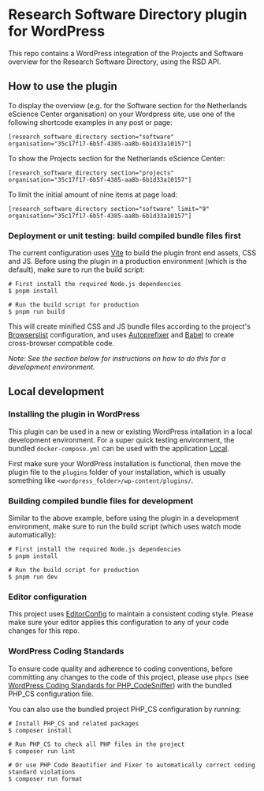 # Research Software Directory plugin for WordPress

This repo contains a WordPress integration of the Projects and Software overview for the Research Software Directory, using the RSD API.

## How to use the plugin

To display the overview (e.g. for the Software section for the Netherlands eScience Center organisation) on your Wordpress site, use one of the following shortcode examples in any post or page:
```shell
[research_software_directory section="software" organisation="35c17f17-6b5f-4385-aa8b-6b1d33a10157"]
```

To show the Projects section for the Netherlands eScience Center:
```shell
[research_software_directory section="projects" organisation="35c17f17-6b5f-4385-aa8b-6b1d33a10157"]
```

To limit the initial amount of nine items at page load:
```shell
[research_software_directory section="software" limit="9" organisation="35c17f17-6b5f-4385-aa8b-6b1d33a10157"]
```

### Deployment or unit testing: build compiled bundle files first

The current configuration uses [Vite](https://vitejs.dev/) to build the plugin front end assets, CSS and JS. Before using the plugin in a production environment (which is the default), make sure to run the build script:
```shell
# First install the required Node.js dependencies
$ pnpm install

# Run the build script for production
$ pnpm run build
``` 

This will create minified CSS and JS bundle files according to the project's [Browserslist](https://browsersl.ist/) configuration, and uses [Autoprefixer](https://github.com/postcss/autoprefixer) and [Babel](https://babeljs.io/) to create cross-browser compatible code.

_Note: See the section below for instructions on how to do this for a development environment._

## Local development

### Installing the plugin in WordPress

This plugin can be used in a new or existing WordPress intallation in a local development environment. For a super quick testing environment, the bundled `docker-compose.yml` can be used with the application [Local](https://localwp.com/).

First make sure your WordPress installation is functional, then move the plugin file to the `plugins` folder of your installation, which is usually something like `<wordpress_folder>/wp-content/plugins/`.

### Building compiled bundle files for development

Similar to the above example, before using the plugin in a development environment, make sure to run the build script (which uses watch mode automatically):

```shell
# First install the required Node.js dependencies
$ pnpm install

# Run the build script for production
$ pnpm run dev
``` 

### Editor configuration

This project uses [EditorConfig](https://editorconfig.org/) to maintain a consistent coding style. Please make sure your editor applies this configuration to any of your code changes for this repo.

### WordPress Coding Standards

To ensure code quality and adherence to coding conventions, before committing any changes to the code of this project, please use `phpcs` (see [WordPress Coding Standards for PHP_CodeSniffer](https://github.com/WordPress/WordPress-Coding-Standards)) with the bundled PHP_CS configuration file.

You can also use the bundled project PHP_CS configuration by running:
```shell
# Install PHP_CS and related packages
$ composer install

# Run PHP_CS to check all PHP files in the project
$ composer run lint

# Or use PHP Code Beautifier and Fixer to automatically correct coding standard violations
$ composer run format
```
